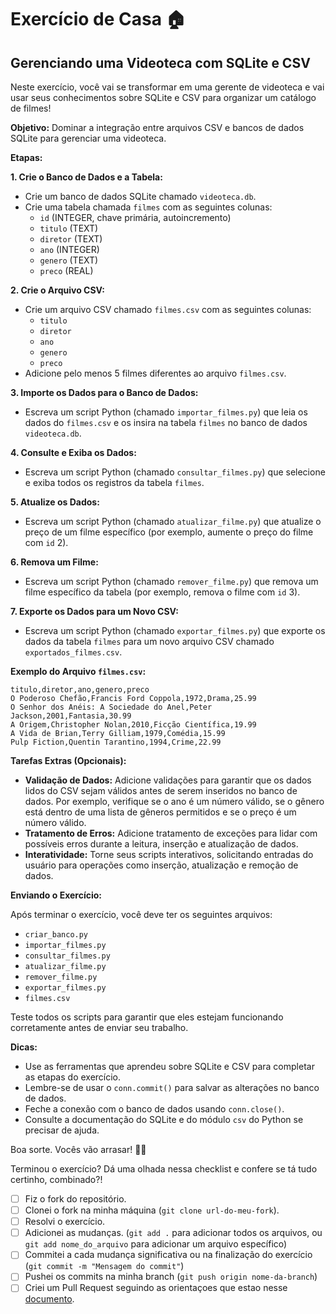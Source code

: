# Exercício de Casa 🏠 

## Gerenciando uma Videoteca com SQLite e CSV

Neste exercício, você vai se transformar em uma gerente de videoteca e vai usar seus conhecimentos sobre SQLite e CSV para organizar um catálogo de filmes! 

**Objetivo:**  Dominar a integração entre arquivos CSV e bancos de dados SQLite para gerenciar uma videoteca.

**Etapas:**

**1. Crie o Banco de Dados e a Tabela:**

* Crie um banco de dados SQLite chamado `videoteca.db`.
* Crie uma tabela chamada `filmes` com as seguintes colunas:
    * `id` (INTEGER, chave primária, autoincremento)
    * `titulo` (TEXT)
    * `diretor` (TEXT)
    * `ano` (INTEGER)
    * `genero` (TEXT)
    * `preco` (REAL)  

**2. Crie o Arquivo CSV:**

* Crie um arquivo CSV chamado `filmes.csv` com as seguintes colunas:
    * `titulo`
    * `diretor`
    * `ano`
    * `genero`
    * `preco` 
* Adicione pelo menos 5 filmes diferentes ao arquivo `filmes.csv`.

**3. Importe os Dados para o Banco de Dados:**

* Escreva um script Python (chamado `importar_filmes.py`) que leia os dados do `filmes.csv` e os insira na tabela `filmes` no banco de dados `videoteca.db`.

**4. Consulte e Exiba os Dados:**

* Escreva um script Python (chamado `consultar_filmes.py`) que selecione e exiba todos os registros da tabela `filmes`.

**5. Atualize os Dados:**

* Escreva um script Python (chamado `atualizar_filme.py`) que atualize o preço de um filme específico (por exemplo, aumente o preço do filme com `id` 2).

**6. Remova um Filme:**

* Escreva um script Python (chamado `remover_filme.py`) que remova um filme específico da tabela (por exemplo, remova o filme com `id` 3).

**7. Exporte os Dados para um Novo CSV:**

* Escreva um script Python (chamado `exportar_filmes.py`) que exporte os dados da tabela `filmes` para um novo arquivo CSV chamado `exportados_filmes.csv`.

**Exemplo do Arquivo `filmes.csv`:**

```csv
titulo,diretor,ano,genero,preco
O Poderoso Chefão,Francis Ford Coppola,1972,Drama,25.99
O Senhor dos Anéis: A Sociedade do Anel,Peter Jackson,2001,Fantasia,30.99
A Origem,Christopher Nolan,2010,Ficção Científica,19.99
A Vida de Brian,Terry Gilliam,1979,Comédia,15.99
Pulp Fiction,Quentin Tarantino,1994,Crime,22.99
```

**Tarefas Extras (Opcionais):**

* **Validação de Dados:**  Adicione validações para garantir que os dados lidos do CSV sejam válidos antes de serem inseridos no banco de dados. Por exemplo, verifique se o ano é um número válido, se o gênero está dentro de uma lista de gêneros permitidos e se o preço é um número válido.
* **Tratamento de Erros:**  Adicione tratamento de exceções para lidar com possíveis erros durante a leitura, inserção e atualização de dados.
* **Interatividade:** Torne seus scripts interativos, solicitando entradas do usuário para operações como inserção, atualização e remoção de dados.

**Enviando o Exercício:**

Após terminar o exercício, você deve ter os seguintes arquivos:

* `criar_banco.py`
* `importar_filmes.py`
* `consultar_filmes.py`
* `atualizar_filme.py`
* `remover_filme.py`
* `exportar_filmes.py`
* `filmes.csv`

Teste todos os scripts para garantir que eles estejam funcionando corretamente antes de enviar seu trabalho.


**Dicas:**

* Use as ferramentas que aprendeu sobre SQLite e CSV para completar as etapas do exercício.
* Lembre-se de usar o `conn.commit()` para salvar as alterações no banco de dados.
* Feche a conexão com o banco de dados usando `conn.close()`.
* Consulte a documentação do SQLite e do módulo `csv` do Python se precisar de ajuda.

Boa sorte. Vocês vão arrasar! 💜😉



Terminou o exercício? Dá uma olhada nessa checklist e confere se tá tudo certinho, combinado?!

- [ ] Fiz o fork do repositório.
- [ ] Clonei o fork na minha máquina (`git clone url-do-meu-fork`).
- [ ] Resolvi o exercício.
- [ ] Adicionei as mudanças. (`git add .` para adicionar todos os arquivos, ou `git add nome_do_arquivo` para adicionar um arquivo específico)
- [ ] Commitei a cada mudança significativa ou na finalização do exercício (`git commit -m "Mensagem do commit"`)
- [ ] Pushei os commits na minha branch (`git push origin nome-da-branch`)
- [ ] Criei um Pull Request seguindo as orientaçoes que estao nesse [documento](https://github.com/mflilian/repo-example/blob/main/exercicios/para-casa/instrucoes-pull-request.md).
